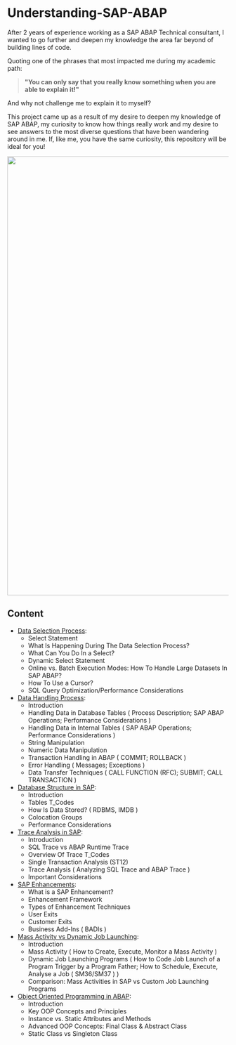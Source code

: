 # Understanding-SAP-ABAP

After 2 years of experience working as a SAP ABAP Technical consultant, I wanted to go further and deepen my knowledge the area far beyond of building lines of code.


Quoting one of the phrases that most impacted me during my academic path:
> **"You can only say that you really know something when you are able to explain it!"**
> 
And why not challenge me to explain it to myself?


This project came up as a result of my desire to deepen my knowledge of SAP ABAP, my curiosity to know how things really work and my desire to see answers to the most diverse questions that have been wandering around in me. If, like me, you have the same curiosity, this repository will be ideal for you!

<img width=1000px src="https://t4.ftcdn.net/jpg/03/89/78/77/360_F_389787790_fPGrIGoflvdvo0mX1kBaPbrhWQqh6Cnc.jpg" alt="" >

## Content

-  [Data Selection Process](Data_Selection_Process.md):
    - Select Statement
    - What Is Happening During The Data Selection Process?
    - What Can You Do In a Select?
    - Dynamic Select Statement
    - Online vs. Batch Execution Modes: How To Handle Large Datasets In SAP ABAP?
    - How To Use a Cursor?
    - SQL Query Optimization/Performance Considerations
- [Data Handling Process](Data_Handling_Process.md):
    - Introduction
    - Handling Data in Database Tables ( Process Description; SAP ABAP Operations; Performance Considerations )
    - Handling Data in Internal Tables ( SAP ABAP Operations; Performance Considerations )
    - String Manipulation
    - Numeric Data Manipulation
    - Transaction Handling in ABAP ( COMMIT; ROLLBACK )
    - Error Handling ( Messages; Exceptions )
    - Data Transfer Techniques ( CALL FUNCTION (RFC); SUBMIT; CALL TRANSACTION )
-  [Database Structure in SAP](Database_Structure.md):
    - Introduction
    - Tables T_Codes
    - How Is Data Stored? ( RDBMS, IMDB )
    - Colocation Groups
    - Performance Considerations
-  [Trace Analysis in SAP](Trace_Analysis.md):
    - Introduction
    - SQL Trace vs ABAP Runtime Trace
    - Overview Of Trace T_Codes
    - Single Transaction Analysis (ST12)
    - Trace Analysis ( Analyzing SQL Trace and ABAP Trace )
    - Important Considerations
- [SAP Enhancements](SAP_Enhancements.md):
    - What is a SAP Enhancement?
    - Enhancement Framework
    - Types of Enhancement Techniques
    - User Exits
    - Customer Exits
    - Business Add-Ins ( BADIs )
- [Mass Activity vs Dynamic Job Launching](Mass_Activity.md):
     - Introduction
     - Mass Activity ( How to Create, Execute, Monitor a Mass Activity )
     - Dynamic Job Launching Programs ( How to Code Job Launch of a Program Trigger by a Program Father; How to Schedule, Execute, Analyse a Job ( SM36/SM37 ) )
     - Comparison: Mass Activities in SAP vs Custom Job Launching Programs
 - [Object Oriented Programming in ABAP](ABAP_OO.md):
     - Introduction
     - Key OOP Concepts and Principles
     - Instance vs. Static Attributes and Methods
     - Advanced OOP Concepts: Final Class & Abstract Class
     - Static Class vs Singleton Class


 

